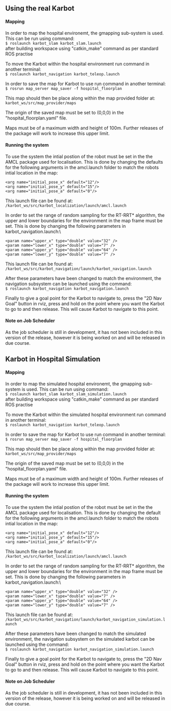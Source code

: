 
## Using the real Karbot 

#### Mapping
In order to map the hospital environemt, the gmapping sub-system is used. This can be run using command:\
`$ roslaunch karbot_slam karbot_slam.launch`\
after building workspace using "catkin_make" command as per standard ROS practise

To move the Karbot within the hospital environment run command in another terminal:\
`$ roslaunch karbot_navigation karbot_teleop.launch`

In order to save the map for Karbot to use run command in another terminal:\
`$ rosrun map_server map_saver -f hospital_floorplan`

This map should then be place along within the map provided folder at:\
`karbot_ws/src/map_provider/maps`

The origin of the saved map must be set to (0,0,0) in the "hospital_floorplan.yaml" file.

Maps must be of a maximum width and height of 100m. Further releases of the package will work to increase this upper limit.

#### Running the system
To use the system the intial postion of the robot must be set in the the AMCL package used for localisation. This is done by changing the defaults for the following arguments in the amcl.launch folder to match the robots intial location in the map:

  `<arg name="initial_pose_x" default="12"/>`\
  `<arg name="initial_pose_y" default="15"/>`\
  `<arg name="initial_pose_a" default="0"/>`
  
This launch file can be found at:\
`/karbot_ws/src/karbot_localization/launch/amcl.launch`

In order to set the range of random sampling for the RT-RRT* algorithm, the upper and lower boundaries for the environment in the map frame must be set. This is done by changing the following parameters in karbot_navigation.launch:\

   `<param name="upper_x" type="double" value="32" />`\
   `<param name="lower_x" type="double" value="7" />`\
   `<param name="upper_y" type="double" value="64" />`\
   `<param name="lower_y" type="double" value="7" />`
   
This launch file can be found at:\
`/karbot_ws/src/karbot_navigation/launch/karbot_navigation.launch`

After these parameters have been changed to match the environment, the navigation subsystem can be launched using the command:\
`$ roslaunch karbot_navigation karbot_navigation.launch`

Finally to give a goal point for the Karbot to navigate to, press the "2D Nav Goal" button in rviz, press and hold on the point where you want the Karbot to go to and then release. This will cause Karbot to navigate to this point.

#### Note on Job Scheduler
As the job scheduler is still in development, it has not been included in this version of the release, however it is being worked on and will be released in due course.

###

## Karbot in Hospital Simulation
#### Mapping
In order to map the simulated hospital environemt, the gmapping sub-system is used. This can be run using command:\
`$ roslaunch karbot_slam karbot_slam_simulation.launch`\
after building workspace using "catkin_make" command as per standard ROS practise

To move the Karbot within the simulated hospital environment run command in another terminal:\
`$ roslaunch karbot_navigation karbot_teleop.launch`

In order to save the map for Karbot to use run command in another terminal:\
`$ rosrun map_server map_saver -f hospital_floorplan`

This map should then be place along within the map provided folder at:\
`karbot_ws/src/map_provider/maps`

The origin of the saved map must be set to (0,0,0) in the "hospital_floorplan.yaml" file.

Maps must be of a maximum width and height of 100m. Further releases of the package will work to increase this upper limit.

#### Running the system
To use the system the intial postion of the robot must be set in the the AMCL package used for localisation. This is done by changing the default for the following arguments in the amcl.launch folder to match the robots intial location in the map:

  `<arg name="initial_pose_x" default="12"/>`\
  `<arg name="initial_pose_y" default="15"/>`\
  `<arg name="initial_pose_a" default="0"/>`
  
This launch file can be found at:\
`/karbot_ws/src/karbot_localization/launch/amcl.launch`

In order to set the range of random sampling for the RT-RRT* algorithm, the upper and lower boundaries for the environment in the map frame must be set. This is done by changing the following parameters in karbot_navigation.launch:\

   `<param name="upper_x" type="double" value="32" />`\
   `<param name="lower_x" type="double" value="7" />`\
   `<param name="upper_y" type="double" value="64" />`\
   `<param name="lower_y" type="double" value="7" />`
   
This launch file can be found at:\
`/karbot_ws/src/karbot_navigation/launch/karbot_navigation_simulation.launch`

After these parameters have been changed to match the simulated environment, the navigation subsystem on the simulated karbot can be launched using the command:\
`$ roslaunch karbot_navigation karbot_navigation_simulation.launch`

Finally to give a goal point for the Karbot to navigate to, press the "2D Nav Goal" button in rviz, press and hold on the point where you want the Karbot to go to and then release. This will cause Karbot to navigate to this point.

#### Note on Job Scheduler
As the job scheduler is still in development, it has not been included in this version of the release, however it is being worked on and will be released in due course.
